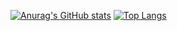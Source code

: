 [![Anurag's GitHub stats](https://github-readme-stats.vercel.app/api?username=RiqueBruno&theme=cobalt)](https://www.linkedin.com/in/bruno-h-cardoso/)
[![Top Langs](https://github-readme-stats.vercel.app/api/top-langs/?username=RiqueBruno&layout=compact&theme=cobalt)](https://www.linkedin.com/in/bruno-h-cardoso/)
